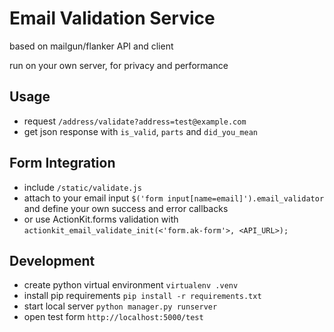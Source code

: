 # Email Validation Service
based on mailgun/flanker API and client

run on your own server, for privacy and performance

## Usage
- request `/address/validate?address=test@example.com`
- get json response with `is_valid`, `parts` and `did_you_mean`

## Form Integration
- include `/static/validate.js`
- attach to your email input `$('form input[name=email]').email_validator` and define your own success and error callbacks
- or use ActionKit.forms validation with `actionkit_email_validate_init(<'form.ak-form'>, <API_URL>);`

## Development
- create python virtual environment `virtualenv .venv`    
- install pip requirements `pip install -r requirements.txt`
- start local server `python manager.py runserver`
- open test form `http://localhost:5000/test`